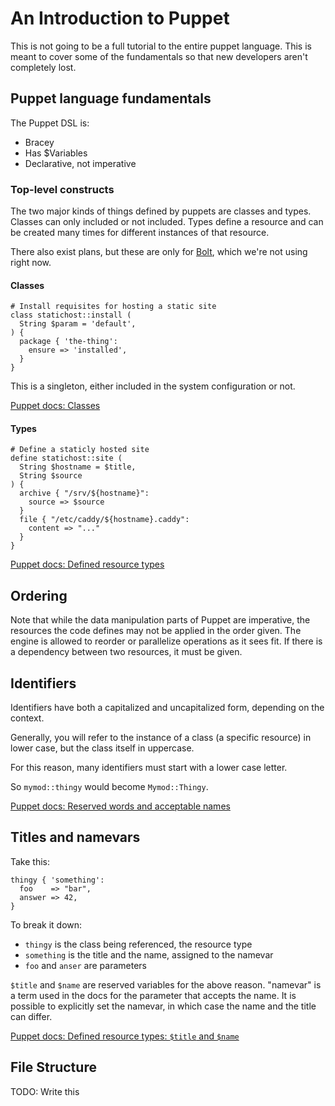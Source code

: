 # An Introduction to Puppet

This is not going to be a full tutorial to the entire puppet language. This is
meant to cover some of the fundamentals so that new developers aren't
completely lost.

## Puppet language fundamentals

The Puppet DSL is:

- Bracey
- Has $Variables
- Declarative, not imperative

### Top-level constructs

The two major kinds of things defined by puppets are classes and types. Classes
can only included or not included. Types define a resource and can be created
many times for different instances of that resource.

There also exist plans, but these are only for [Bolt](https://www.puppet.com/docs/bolt/latest/bolt.html),
which we're not using right now.

#### Classes

    # Install requisites for hosting a static site
    class statichost::install (
      String $param = 'default',
    ) {
      package { 'the-thing':
        ensure => 'installed',
      }
    }

This is a singleton, either included in the system configuration or not.

[Puppet docs: Classes](https://www.puppet.com/docs/puppet/latest/lang_classes.html)

#### Types

    # Define a staticly hosted site
    define statichost::site (
      String $hostname = $title,
      String $source
    ) {
      archive { "/srv/${hostname}":
        source => $source
      }
      file { "/etc/caddy/${hostname}.caddy":
        content => "..."
      }
    }

[Puppet docs: Defined resource types](https://www.puppet.com/docs/puppet/latest/lang_defined_types.html)

## Ordering

Note that while the data manipulation parts of Puppet are imperative, the
resources the code defines may not be applied in the order given. The engine is
allowed to reorder or parallelize operations as it sees fit. If there is a
dependency between two resources, it must be given.

## Identifiers

Identifiers have both a capitalized and uncapitalized form, depending on the context.

Generally, you will refer to the instance of a class (a specific resource) in
lower case, but the class itself in uppercase.

For this reason, many identifiers must start with a lower case letter.

So `mymod::thingy` would become `Mymod::Thingy`.

[Puppet docs: Reserved words and acceptable names](https://www.puppet.com/docs/puppet/latest/lang_reserved.html)

## Titles and namevars

Take this:

    thingy { 'something':
      foo    => "bar",
      answer => 42,
    }

To break it down:

- `thingy` is the class being referenced, the resource type
- `something` is the title and the name, assigned to the namevar
- `foo` and `anser` are parameters

`$title` and `$name` are reserved variables for the above reason.
"namevar" is a term used in the docs for the parameter that accepts
the name. It is possible to explicitly set the namevar, in which
case the name and the title can differ.

[Puppet docs: Defined resource types: `$title` and `$name`](https://www.puppet.com/docs/puppet/latest/lang_defined_types.html#title-and-name)

## File Structure

TODO: Write this

